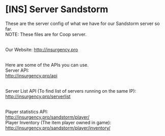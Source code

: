 # [INS] Server Sandstorm
These are the server config of what we have for our Sandstorm server so far.<br>
NOTE: These files are for Coop server.<br><br>


Our Website: http://insurgency.pro<br><br>


Here are some of the APIs you can use.<br>
Server API:<br>
http://insurgency.pro/api<br><br>

Server List API (To find list of servers running on the same IP):<br>
http://insurgency.pro/serverlist<br><br>

Player statistics API:<br>
http://insurgency.pro/sandstorm/player/<br>
Player Inventory (The item player owned in game):<br>
http://insurgency.pro/sandstorm/player/inventory/
